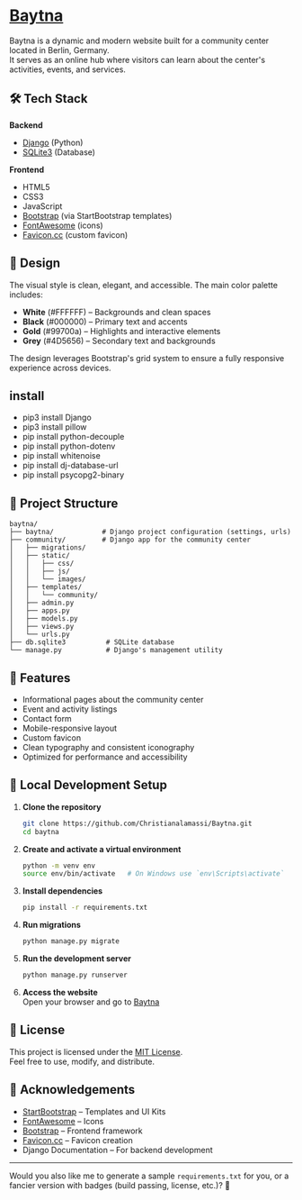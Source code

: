 # [Baytna](https://web-production-d37ff.up.railway.app)

Baytna is a dynamic and modern website built for a community center located in Berlin, Germany.  
It serves as an online hub where visitors can learn about the center's activities, events, and services.

## 🛠 Tech Stack

**Backend**  
- [Django](https://www.djangoproject.com/) (Python)
- [SQLite3](https://www.sqlite.org/index.html) (Database)

**Frontend**  
- HTML5  
- CSS3  
- JavaScript  
- [Bootstrap](https://getbootstrap.com/) (via StartBootstrap templates)  
- [FontAwesome](https://fontawesome.com/) (icons)  
- [Favicon.cc](https://www.favicon.cc/) (custom favicon)

## 🎨 Design

The visual style is clean, elegant, and accessible. The main color palette includes:  
- **White** (#FFFFFF) – Backgrounds and clean spaces  
- **Black** (#000000) – Primary text and accents  
- **Gold** (#99700a) – Highlights and interactive elements  
- **Grey** (#4D5656) – Secondary text and backgrounds  

The design leverages Bootstrap's grid system to ensure a fully responsive experience across devices.

## install
- pip3 install Django
- pip3 install pillow
- pip install python-decouple
- pip install python-dotenv
- pip install whitenoise
- pip install dj-database-url
- pip install psycopg2-binary 


## 📂 Project Structure

```
baytna/
├── baytna/            # Django project configuration (settings, urls)
├── community/         # Django app for the community center
│   ├── migrations/
│   ├── static/
│   │   ├── css/
│   │   ├── js/
│   │   └── images/
│   ├── templates/
│   │   └── community/
│   ├── admin.py
│   ├── apps.py
│   ├── models.py
│   ├── views.py
│   └── urls.py
├── db.sqlite3          # SQLite database
└── manage.py           # Django's management utility
```

## 🚀 Features

- Informational pages about the community center
- Event and activity listings
- Contact form
- Mobile-responsive layout
- Custom favicon
- Clean typography and consistent iconography
- Optimized for performance and accessibility

## 🏡 Local Development Setup

1. **Clone the repository**  
   ```bash
   git clone https://github.com/Christianalamassi/Baytna.git
   cd baytna
   ```

2. **Create and activate a virtual environment**  
   ```bash
   python -m venv env
   source env/bin/activate   # On Windows use `env\Scripts\activate`
   ```

3. **Install dependencies**  
   ```bash
   pip install -r requirements.txt
   ```

4. **Run migrations**  
   ```bash
   python manage.py migrate
   ```

5. **Run the development server**  
   ```bash
   python manage.py runserver
   ```

6. **Access the website**  
   Open your browser and go to [Baytna](https://web-production-d37ff.up.railway.app)

## 📜 License

This project is licensed under the [MIT License](LICENSE).  
Feel free to use, modify, and distribute.

## 🙌 Acknowledgements

- [StartBootstrap](https://startbootstrap.com/) – Templates and UI Kits
- [FontAwesome](https://fontawesome.com/) – Icons
- [Bootstrap](https://getbootstrap.com/) – Frontend framework
- [Favicon.cc](https://www.favicon.cc/) – Favicon creation
- Django Documentation – For backend development

---

Would you also like me to generate a sample `requirements.txt` for you, or a fancier version with badges (build passing, license, etc.)? 🚀